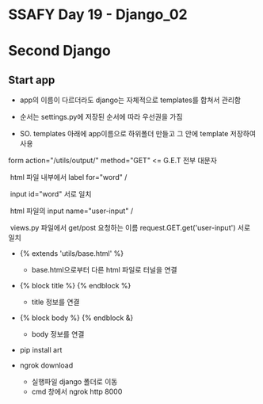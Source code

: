 # SSAFY Day 19 - Django_02

# Second Django

## Start app

- app의 이름이 다르더라도 django는 자체적으로 templates를 합쳐서 관리함
- 순서는 settings.py에 저장된 순서에 따라 우선권을 가짐
  
- SO. templates 아래에 app이름으로 하위폴더 만들고 그 안에 template 저장하여 사용



form action="/utils/output/" method="GET" <= G.E.T 전부 대문자

​		html 파일 내부에서 label for="word" / 

​		input id="word" 서로 일치



​		html 파일의 input name="user-input" / 

​		views.py 파일에서 get/post 요청하는 이름 request.GET.get('user-input') 서로 일치



- {% extends 'utils/base.html' %}
  - base.html으로부터 다른 html 파일로 터널을 연결

- {% block title %} {% endblock %}
  - title 정보를 연결

- {% block body %} {% endblock &}
  - body 정보를 연결



- pip install art



- ngrok download
  - 실행파일 django 폴더로 이동
  - cmd 창에서 ngrok http 8000

